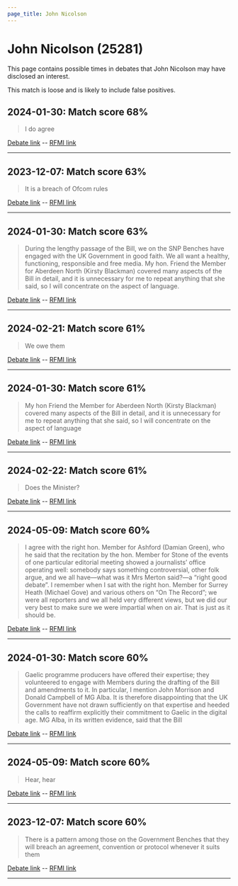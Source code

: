 ```yaml
---
page_title: John Nicolson
---
```


# John Nicolson  (25281)

This page contains possible times in debates that John Nicolson may have disclosed an interest.

This match is loose and is likely to include false positives. 



## 2024-01-30: Match score 68%

>I do agree

[Debate link](https://www.theyworkforyou.com/debates/?id=2024-01-30c.798.1)  --  [RFMI link](https://www.theyworkforyou.com/mp/25281/register)


---



## 2023-12-07: Match score 63%

>It is a breach of Ofcom rules

[Debate link](https://www.theyworkforyou.com/debates/?id=2023-12-07b.518.1)  --  [RFMI link](https://www.theyworkforyou.com/mp/25281/register)


---



## 2024-01-30: Match score 63%

>During the lengthy passage of the Bill, we on the SNP Benches have engaged with the UK Government in good faith. We all want a healthy, functioning, responsible and free media. My hon. Friend the Member for Aberdeen North (Kirsty Blackman) covered many aspects of the Bill in detail, and it is unnecessary for me to repeat anything that she said, so I will concentrate on the aspect of language.

[Debate link](https://www.theyworkforyou.com/debates/?id=2024-01-30c.797.0)  --  [RFMI link](https://www.theyworkforyou.com/mp/25281/register)


---



## 2024-02-21: Match score 61%

>We owe them

[Debate link](https://www.theyworkforyou.com/debates/?id=2024-02-21c.759.0)  --  [RFMI link](https://www.theyworkforyou.com/mp/25281/register)


---



## 2024-01-30: Match score 61%

>My hon Friend the Member for Aberdeen North (Kirsty Blackman) covered many aspects of the Bill in detail, and it is unnecessary for me to repeat anything that she said, so I will concentrate on the aspect of language

[Debate link](https://www.theyworkforyou.com/debates/?id=2024-01-30c.797.0)  --  [RFMI link](https://www.theyworkforyou.com/mp/25281/register)


---



## 2024-02-22: Match score 61%

>Does the Minister?

[Debate link](https://www.theyworkforyou.com/debates/?id=2024-02-22c.829.4)  --  [RFMI link](https://www.theyworkforyou.com/mp/25281/register)


---



## 2024-05-09: Match score 60%

>I agree with the right hon. Member for Ashford (Damian Green), who he said that the recitation by the hon. Member for Stone of the events of one particular editorial meeting showed a journalists’ office operating well: somebody says something controversial, other folk argue, and we all have—what was it Mrs Merton said?—a “right good debate”. I remember when I sat with the right hon. Member for Surrey Heath (Michael Gove) and various others on “On The Record”; we were all reporters and we all held very different views, but we did our very best to make sure we were impartial when on air. That is just as it should be.

[Debate link](https://www.theyworkforyou.com/debates/?id=2024-05-09b.782.1)  --  [RFMI link](https://www.theyworkforyou.com/mp/25281/register)


---



## 2024-01-30: Match score 60%

>Gaelic programme producers have offered their expertise; they volunteered to engage with Members during the drafting of the Bill and amendments to it. In particular, I mention John Morrison and Donald Campbell of MG Alba. It is therefore disappointing that the UK Government have not drawn sufficiently on that expertise and heeded the calls to reaffirm explicitly their commitment to Gaelic in the digital age. MG Alba, in its written evidence, said that the Bill

[Debate link](https://www.theyworkforyou.com/debates/?id=2024-01-30c.797.0)  --  [RFMI link](https://www.theyworkforyou.com/mp/25281/register)


---



## 2024-05-09: Match score 60%

>Hear, hear

[Debate link](https://www.theyworkforyou.com/debates/?id=2024-05-09b.774.0)  --  [RFMI link](https://www.theyworkforyou.com/mp/25281/register)


---



## 2023-12-07: Match score 60%

>There is a pattern among those on the Government Benches that they will breach an agreement, convention or protocol whenever it suits them

[Debate link](https://www.theyworkforyou.com/debates/?id=2023-12-07b.518.1)  --  [RFMI link](https://www.theyworkforyou.com/mp/25281/register)


---

